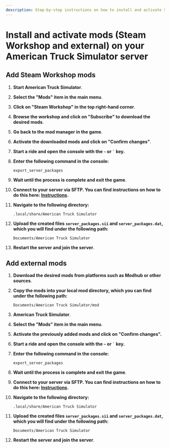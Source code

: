 ```yaml
---
description: Step-by-step instructions on how to install and activate Steam Workshop and external mods on an American Truck Simulator server.
---
```


# Install and activate mods (Steam Workshop and external) on your American Truck Simulator server

## Add Steam Workshop mods

1. <strong>Start American Truck Simulator</strong>.

2. <strong>Select the "Mods" item in the main menu</strong>.

3. <strong>Click on "Steam Workshop" in the top right-hand corner</strong>.

4. <strong>Browse the workshop and click on "Subscribe" to download the desired mods</strong>.

5. <strong>Go back to the mod manager in the game</strong>.

6. <strong>Activate the downloaded mods and click on "Confirm changes"</strong>.

7. <strong>Start a ride and open the console with the `~` or ```` ` ```` key.</strong>

8. <strong>Enter the following command in the console:</strong>

    ```
    export_server_packages
    ```

9. <strong>Wait until the process is complete and exit the game</strong>.

10. <strong>Connect to your server via SFTP. You can find instructions on how to do this here: [Instructions](../establish-sftp-connection.md).</strong>

11. <strong>Navigate to the following directory:</strong>

    ```
    .local/share/American Truck Simulator
    ```

12. <strong>Upload the created files ```server_packages.sii``` and ```server_packages.dat```, which you will find under the following path:</strong>

    ```
    Documents/American Truck Simulator
    ```

13. <strong>Restart the server and join the server</strong>.

## Add external mods

1. <strong>Download the desired mods from platforms such as Modhub or other sources</strong>.

2. <strong>Copy the mods into your local mod directory, which you can find under the following path:</strong>

    ```
    Documents/American Truck Simulator/mod
    ```

3. <strong>American Truck Simulator</strong>.

4. <strong>Select the "Mods" item in the main menu</strong>.

5. <strong>Activate the previously added mods and click on "Confirm changes".</strong>

6. <strong>Start a ride and open the console with the `~` or ```` ` ```` key.</strong>

7. <strong>Enter the following command in the console:</strong>

    ```
    export_server_packages
    ```

8. <strong>Wait until the process is complete and exit the game</strong>.

9. <strong>Connect to your server via SFTP. You can find instructions on how to do this here: [Instructions](../establish-sftp-connection.md).</strong>

10. <strong>Navigate to the following directory:</strong>

    ```
    .local/share/American Truck Simulator
    ```

11. <strong>Upload the created files ```server_packages.sii``` and ```server_packages.dat```, which you will find under the following path:</strong>

    ```
    Documents/American Truck Simulator
    ```

12. <strong>Restart the server and join the server</strong>.
